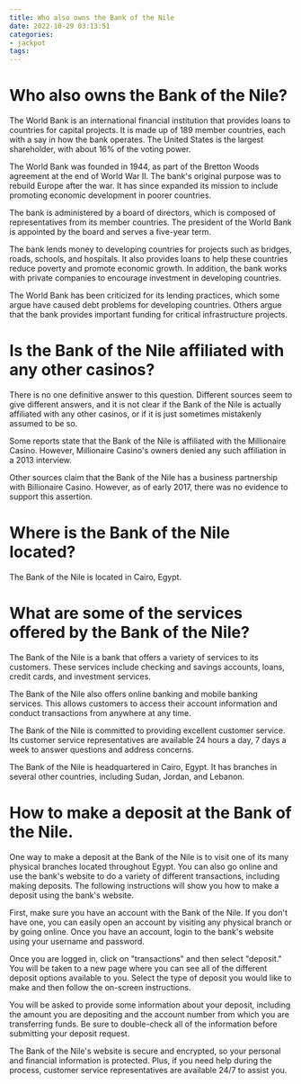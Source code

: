 ```yaml
---
title: Who also owns the Bank of the Nile
date: 2022-10-29 03:13:51
categories:
- jackpot
tags:
---
```



#  Who also owns the Bank of the Nile?

The World Bank is an international financial institution that provides loans to countries for capital projects. It is made up of 189 member countries, each with a say in how the bank operates. The United States is the largest shareholder, with about 16% of the voting power.

The World Bank was founded in 1944, as part of the Bretton Woods agreement at the end of World War II. The bank's original purpose was to rebuild Europe after the war. It has since expanded its mission to include promoting economic development in poorer countries.

The bank is administered by a board of directors, which is composed of representatives from its member countries. The president of the World Bank is appointed by the board and serves a five-year term.

The bank lends money to developing countries for projects such as bridges, roads, schools, and hospitals. It also provides loans to help these countries reduce poverty and promote economic growth. In addition, the bank works with private companies to encourage investment in developing countries.

The World Bank has been criticized for its lending practices, which some argue have caused debt problems for developing countries. Others argue that the bank provides important funding for critical infrastructure projects.

#  Is the Bank of the Nile affiliated with any other casinos?

There is no one definitive answer to this question. Different sources seem to give different answers, and it is not clear if the Bank of the Nile is actually affiliated with any other casinos, or if it is just sometimes mistakenly assumed to be so.

Some reports state that the Bank of the Nile is affiliated with the Millionaire Casino. However, Millionaire Casino's owners denied any such affiliation in a 2013 interview. 

Other sources claim that the Bank of the Nile has a business partnership with Billionaire Casino. However, as of early 2017, there was no evidence to support this assertion.

#  Where is the Bank of the Nile located?

The Bank of the Nile is located in Cairo, Egypt.

#  What are some of the services offered by the Bank of the Nile?

The Bank of the Nile is a bank that offers a variety of services to its customers. These services include checking and savings accounts, loans, credit cards, and investment services.

The Bank of the Nile also offers online banking and mobile banking services. This allows customers to access their account information and conduct transactions from anywhere at any time.

The Bank of the Nile is committed to providing excellent customer service. Its customer service representatives are available 24 hours a day, 7 days a week to answer questions and address concerns.

The Bank of the Nile is headquartered in Cairo, Egypt. It has branches in several other countries, including Sudan, Jordan, and Lebanon.

#  How to make a deposit at the Bank of the Nile.

One way to make a deposit at the Bank of the Nile is to visit one of its many physical branches located throughout Egypt. You can also go online and use the bank's website to do a variety of different transactions, including making deposits. The following instructions will show you how to make a deposit using the bank's website.

First, make sure you have an account with the Bank of the Nile. If you don't have one, you can easily open an account by visiting any physical branch or by going online. Once you have an account, login to the bank's website using your username and password.

Once you are logged in, click on "transactions" and then select "deposit." You will be taken to a new page where you can see all of the different deposit options available to you. Select the type of deposit you would like to make and then follow the on-screen instructions.

You will be asked to provide some information about your deposit, including the amount you are depositing and the account number from which you are transferring funds. Be sure to double-check all of the information before submitting your deposit request.

The Bank of the Nile's website is secure and encrypted, so your personal and financial information is protected. Plus, if you need help during the process, customer service representatives are available 24/7 to assist you.